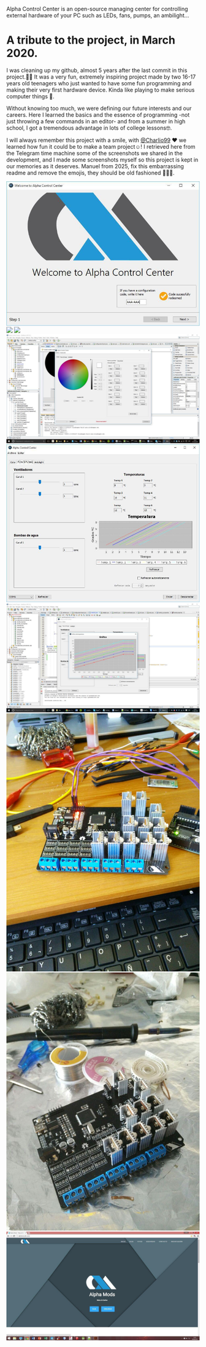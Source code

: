 Alpha Control Center is an open-source managing center for controlling external hardware of your PC such as LEDs, fans, pumps, an ambilight...

# A tribute to the project, in March 2020.

I was cleaning up my github, almost 5 years after the last commit in this project.🥺🥺 It was a very fun, extremely inspiring project made by two 16-17 years old teenagers who just wanted to have some fun programming and making their very first hardware device. Kinda like playing to make serious computer things 👔. 

Without knowing too much, we were defining our future interests and our careers. Here I learned the basics and the essence of programming -not just throwing a few commands in an editor- and from a summer in high school, I got a tremendous advantage in lots of college lessons🤓. 

I will always remember this project with a smile, with [@Charlio99](https://github.com/Charlio99) :heart: we learned how fun it could be to make a team project:relaxed:! I retrieved here from the Telegram time machine some of the screenshots we shared in the development, and I made some screenshots myself so this project is kept in our memories as it deserves. Manuel from 2025, fix this embarrassing readme and remove the emojis, they should be old fashioned :space_invader::space_invader::clown_face:.

![](https://raw.githubusercontent.com/manudroid19/Alpha-Control-Center/master/photos/photo_2020-03-25_20-18-45.jpg)
![](https://raw.githubusercontent.com/manudroid19/Alpha-Control-Center/master/photos/Anotaci%C3%B3n%202020-03-25%20201528.png)
![](https://raw.githubusercontent.com/manudroid19/Alpha-Control-Center/master/photos/Anotaci%C3%B3n%202020-03-25%20201515.png)
![](https://raw.githubusercontent.com/manudroid19/Alpha-Control-Center/master/photos/photo_2020-03-25_20-18-33.jpg)
![](https://raw.githubusercontent.com/manudroid19/Alpha-Control-Center/master/photos/photo_2020-03-25_20-18-42.jpg)
![](https://raw.githubusercontent.com/manudroid19/Alpha-Control-Center/master/photos/photo_2020-03-25_20-18-38.jpg)
![](https://raw.githubusercontent.com/manudroid19/Alpha-Control-Center/master/photos/photo_2020-03-25_20-18-50.jpg)
![](https://raw.githubusercontent.com/manudroid19/Alpha-Control-Center/master/photos/photo_2020-03-25_20-18-24.jpg)
![](https://raw.githubusercontent.com/manudroid19/Alpha-Control-Center/master/photos/photo_2020-03-25_20-18-30.jpg)

